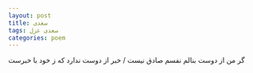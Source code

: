 ```yaml
---
layout: post
title: سعدی
tags: سعدی غزل
categories: poem
---
```


گر من از دوست بنالم نفسم صادق نیست / خبر از دوست ندارد که ز خود با خبرست
